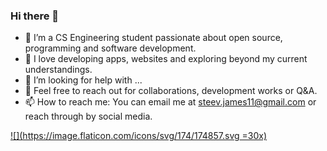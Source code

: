 
### Hi there  👋

- 🌟 I’m a CS Engineering student passionate about open source, programming and software development.
- 🌱 I love developing apps, websites and exploring beyond my current understandings.
- 🤔 I’m looking for help with ...
- 💬 Feel free to reach out for collaborations, development works or Q&A.
- 📫 How to reach me: You can email me at steev.james11@gmail.com or reach through by social media.


[![](https://image.flaticon.com/icons/svg/174/174857.svg =30x)](https://www.linkedin.com/in/steevjames/) 
